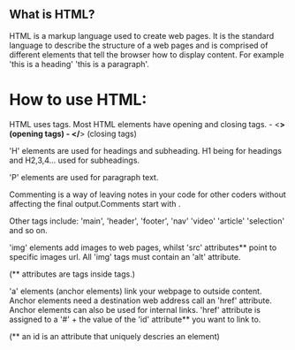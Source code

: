 ## What is HTML?

HTML is a markup language used to create web pages. It is the standard language to describe the structure of a web pages and is comprised of different elements that tell the browser how to display content. For example 'this is a heading' 'this is a paragraph'.

# How to use HTML:

HTML uses tags. Most HTML elements have opening and closing tags.
    - <__> (opening tags)
    - </__> (closing tags)

'H' elements are used for headings and subheading. H1 being for headings and H2,3,4... used for subheadings.

'P' elements are used for paragraph text.

Commenting is a way of leaving notes in your code for other coders without affecting the final output.Comments start with <!-- and end with -->.

Other tags include: 'main', 'header', 'footer', 'nav' 'video' 'article' 'selection' and so on.

'img' elements add images to web pages, whilst 'src' attributes** point to specific images url. All 'img' tags must contain an 'alt' attribute.

(** attributes are tags inside tags.)

'a' elements (anchor elements) link your webpage to outside content. Anchor elements need a destination web address call an 'href' attribute.
Anchor elements can also be used for internal links. 'href' attribute is assigned to a '#' + the value of the 'id' attribute** you want to link to.

(** an id is an attribute that uniquely descries an element)


